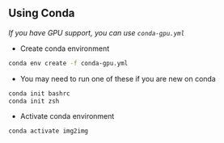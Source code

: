 ## Using Conda

_If you have GPU support, you can use `conda-gpu.yml`_
 
- Create conda environment

```bash
conda env create -f conda-gpu.yml
```

- You may need to run one of these if you are new on conda

```bash
conda init bashrc
conda init zsh
```

- Activate conda environment

```bash
conda activate img2img
```
